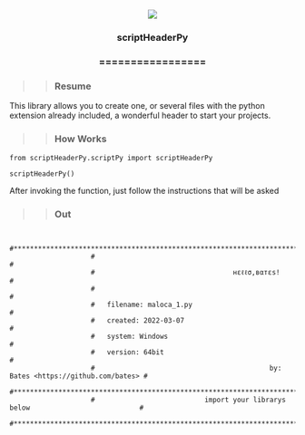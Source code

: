 <h1 align="center">
<img src="https://img.shields.io/static/v1?label=scriptHeaderPy%20POR&message=MAYCON%20BATESTIN&color=7159c1&style=flat-square&logo=ghost"/>


<h3> <p align="center">scriptHeaderPy </p> </h3>
<h3> <p align="center"> ================= </p> </h3>

>> <h3> Resume </h3>

<p> This library allows you to create one, or several files with the python extension already included, a wonderful header to start your projects.</p>

>> <h3> How Works </h3>

```
from scriptHeaderPy.scriptPy import scriptHeaderPy

scriptHeaderPy()

```

<p> After invoking the function, just follow the instructions that will be asked </p>

>> <h3> Out </h3>
```
                   
                    #********************************************************************************#
                    #                                                                                #
                    #                                  нεℓℓσ,вαтεs!                                  #
                    #                                                                                #
                    #   filename: maloca_1.py                                                        #
                    #   created: 2022-03-07                                                          #
                    #   system: Windows                                                              #
                    #   version: 64bit                                                               #
                    #                                           by: Bates <https://github.com/bates> #
                    #********************************************************************************#
                    #                           import your librarys below                           #
                    #********************************************************************************#

                    
```